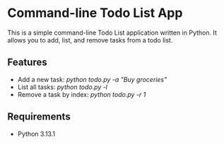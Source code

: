 # Command-line Todo List App

This is a simple command-line Todo List application written in Python. It allows you to add, list, and remove tasks from a todo list.

## Features

- Add a new task: _python todo.py -a "Buy groceries"_
- List all tasks: _python todo.py -l_
- Remove a task by index: _python todo.py -r 1_

## Requirements

- Python 3.13.1
